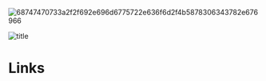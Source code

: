 ![68747470733a2f2f692e696d6775722e636f6d2f4b5878306343782e676966](https://user-images.githubusercontent.com/85763506/159180243-1d9580bd-cbba-4590-8ae8-3e26ff8634f8.gif)


![title](https://user-images.githubusercontent.com/85763506/159179994-859c3731-3b7a-41cc-b861-e42811fed8cb.gif) 
# Links
